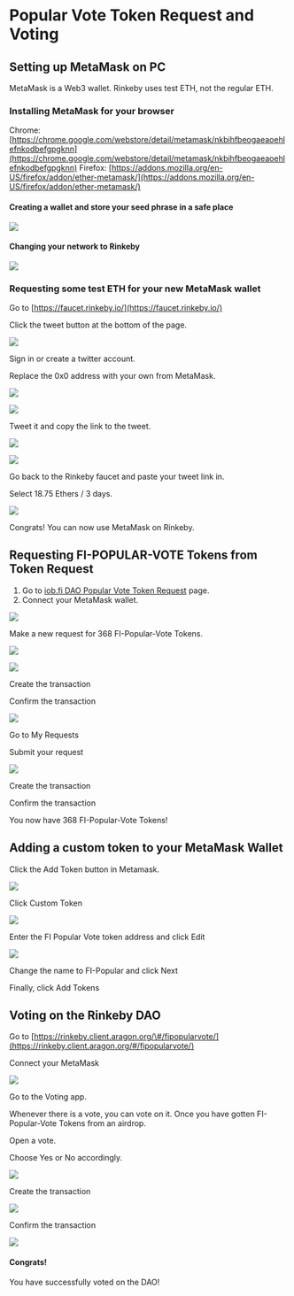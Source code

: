 # Popular Vote Token Request and Voting

## Setting up MetaMask on PC

MetaMask is a Web3 wallet. Rinkeby uses test ETH, not the regular ETH. 

### Installing MetaMask for your browser

Chrome: [https://chrome.google.com/webstore/detail/metamask/nkbihfbeogaeaoehlefnkodbefgpgknn](https://chrome.google.com/webstore/detail/metamask/nkbihfbeogaeaoehlefnkodbefgpgknn) Firefox: [https://addons.mozilla.org/en-US/firefox/addon/ether-metamask/](https://addons.mozilla.org/en-US/firefox/addon/ether-metamask/)

#### Creating a wallet and store your seed phrase in a safe place

![](../../.gitbook/assets/0.png)

#### Changing your network to Rinkeby

![](../../.gitbook/assets/1.png)

### Requesting some test ETH for your new MetaMask wallet

Go to [https://faucet.rinkeby.io/](https://faucet.rinkeby.io/)

Click the tweet button at the bottom of the page.

![](../../.gitbook/assets/2.png)

Sign in or create a twitter account.

Replace the 0x0 address with your own from MetaMask.

![](../../.gitbook/assets/3.png)

![](../../.gitbook/assets/4.png)

Tweet it and copy the link to the tweet.

![](../../.gitbook/assets/5.png)

![](../../.gitbook/assets/6.png)

Go back to the Rinkeby faucet and paste your tweet link in.

Select 18.75 Ethers / 3 days.

![](../../.gitbook/assets/7.png)

Congrats! You can now use MetaMask on Rinkeby.

## Requesting FI-POPULAR-VOTE Tokens from Token Request

1. Go to [iob.fi DAO Popular Vote Token Request](https://rinkeby.client.aragon.org/#/fipopularvote/0x9e1110b76b469d020184da374ddb334c2fc5308f/) page. 
2. Connect your MetaMask wallet.

![](../../.gitbook/assets/8.png)

Make a new request for 368 FI-Popular-Vote Tokens.

![](../../.gitbook/assets/9.png)

![](../../.gitbook/assets/10.png)

Create the transaction

Confirm the transaction

![](../../.gitbook/assets/11.png)

Go to My Requests

Submit your request

![](../../.gitbook/assets/12.png)

Create the transaction

Confirm the transaction

You now have 368 FI-Popular-Vote Tokens!

## Adding a custom token to your MetaMask Wallet

Click the Add Token button in Metamask.

![](https://lh6.googleusercontent.com/cwPsh9LcK3EfhabgMYYDHESzuZWglKtZ8I848xbgihz41urnPjNJHtVfx60WmUvQEVOKbG0HFGyr4EAaSIcF3BQj1eEJ-8apxo013PwRDjFVMAFhJJW9MTG0BYUEWheXzAXOV0OM)

Click Custom Token

![](https://lh6.googleusercontent.com/WWK5CwocNzy2xAC3-1OLoKUZIMjwZLUXeXyzqw8sCAPztwuDNJj2xxKvfWxaIMFY_TLetOHCRLaFKqPf6BGPIhGJUa-5ZjmHG3GPgVncl4Givk1uI122oHvoSj1S8i0MD4MAIpD6)

Enter the FI Popular Vote token address and click Edit

![](https://lh4.googleusercontent.com/nbVGCaFzXp960z4keZtBN1vjyFpKjeP-cGWz3r6VQA_TD7QqUgRpvT9yn6QJrDaYrKf2-xmI36L52hqmC49e6q4VhWZXb_UfZ0t_sBscvaZ_jObhsRlL4GsvuIMBS2Zm7KgwyaJ8)

Change the name to FI-Popular and click Next

Finally, click Add Tokens

## Voting on the Rinkeby DAO

Go to [https://rinkeby.client.aragon.org/\#/fipopularvote/](https://rinkeby.client.aragon.org/#/fipopularvote/)

Connect your MetaMask

![](../../.gitbook/assets/13.png)

Go to the Voting app.

Whenever there is a vote, you can vote on it. Once you have gotten FI-Popular-Vote Tokens from an airdrop.

Open a vote.

Choose Yes or No accordingly.

![](../../.gitbook/assets/14.png)

Create the transaction

![](../../.gitbook/assets/15.png)

Confirm the transaction

![](../../.gitbook/assets/16.png)

#### Congrats!

You have successfully voted on the DAO!

